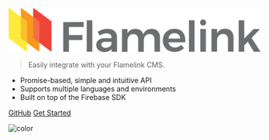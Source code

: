![logo](_assets/icon.svg)

> Easily integrate with your Flamelink CMS.

- Promise-based, simple and intuitive API
- Supports multiple languages and environments
- Built on top of the Firebase SDK

[GitHub](https://github.com/flamelink/flamelink-sdk/)
[Get Started](/?id=flamelink-sdk)

![color](#F6F7F9)